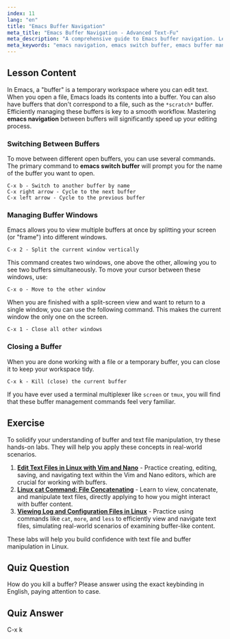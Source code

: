 ```yaml
---
index: 11
lang: "en"
title: "Emacs Buffer Navigation"
meta_title: "Emacs Buffer Navigation - Advanced Text-Fu"
meta_description: "A comprehensive guide to Emacs buffer navigation. Learn how to efficiently switch buffers, split windows, and manage your workflow with essential Emacs commands. Master the emacs switch buffer command and improve your text editing skills."
meta_keywords: "emacs navigation, emacs switch buffer, emacs buffer management, emacs commands, C-x b, C-x k, C-x 2, text editor, linux"
---
```


## Lesson Content

In Emacs, a "buffer" is a temporary workspace where you can edit text. When you open a file, Emacs loads its contents into a buffer. You can also have buffers that don't correspond to a file, such as the `*scratch*` buffer. Efficiently managing these buffers is key to a smooth workflow. Mastering **emacs navigation** between buffers will significantly speed up your editing process.

### Switching Between Buffers

To move between different open buffers, you can use several commands. The primary command to **emacs switch buffer** will prompt you for the name of the buffer you want to open.

```
C-x b - Switch to another buffer by name
C-x right arrow - Cycle to the next buffer
C-x left arrow - Cycle to the previous buffer
```

### Managing Buffer Windows

Emacs allows you to view multiple buffers at once by splitting your screen (or "frame") into different windows.

```
C-x 2 - Split the current window vertically
```

This command creates two windows, one above the other, allowing you to see two buffers simultaneously. To move your cursor between these windows, use:

```
C-x o - Move to the other window
```

When you are finished with a split-screen view and want to return to a single window, you can use the following command. This makes the current window the only one on the screen.

```
C-x 1 - Close all other windows
```

### Closing a Buffer

When you are done working with a file or a temporary buffer, you can close it to keep your workspace tidy.

```
C-x k - Kill (close) the current buffer
```

If you have ever used a terminal multiplexer like `screen` or `tmux`, you will find that these buffer management commands feel very familiar.

## Exercise

To solidify your understanding of buffer and text file manipulation, try these hands-on labs. They will help you apply these concepts in real-world scenarios.

1.  **[Edit Text Files in Linux with Vim and Nano](https://labex.io/labs/comptia-edit-text-files-in-linux-with-vim-and-nano-591076)** - Practice creating, editing, saving, and navigating text within the Vim and Nano editors, which are crucial for working with buffers.
2.  **[Linux cat Command: File Concatenating](https://labex.io/labs/linux-linux-cat-command-file-concatenating-210986)** - Learn to view, concatenate, and manipulate text files, directly applying to how you might interact with buffer content.
3.  **[Viewing Log and Configuration Files in Linux](https://labex.io/labs/linux-viewing-log-and-configuration-files-in-linux-387914)** - Practice using commands like `cat`, `more`, and `less` to efficiently view and navigate text files, simulating real-world scenarios of examining buffer-like content.

These labs will help you build confidence with text file and buffer manipulation in Linux.

## Quiz Question

How do you kill a buffer? Please answer using the exact keybinding in English, paying attention to case.

## Quiz Answer

C-x k
